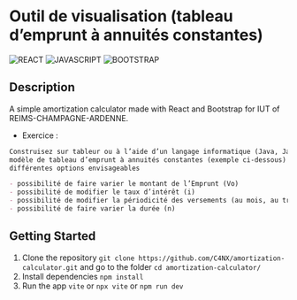 # Outil de visualisation (tableau d’emprunt à annuités constantes)

![REACT](https://img.shields.io/badge/React-20232A?style=for-the-badge&logo=react&logoColor=61DAFB)
![JAVASCRIPT](https://img.shields.io/badge/JavaScript-F7DF1E?style=for-the-badge&logo=javascript&logoColor=black)
![BOOTSTRAP](https://img.shields.io/badge/Bootstrap-563D7C?style=for-the-badge&logo=bootstrap&logoColor=white)

## Description

A simple amortization calculator made with React and Bootstrap for IUT of REIMS-CHAMPAGNE-ARDENNE.

- Exercice :

```markdown
Construisez sur tableur ou à l’aide d’un langage informatique (Java, Java Script, Php, ou tout autre langage ...) un
modèle de tableau d’emprunt à annuités constantes (exemple ci-dessous) dans lequel vous pourrez faire varier les
différentes options envisageables

- possibilité de faire varier le montant de l’Emprunt (Vo)
- possibilité de modifier le taux d’intérêt (i)
- possibilité de modifier la périodicité des versements (au mois, au trimestre, à l’année, …)
- possibilité de faire varier la durée (n)
```


## Getting Started

1. Clone the repository `git clone https://github.com/C4NX/amortization-calculator.git` and go to the folder `cd amortization-calculator/`
2. Install dependencies `npm install`
3. Run the app `vite` or `npx vite` or `npm run dev`